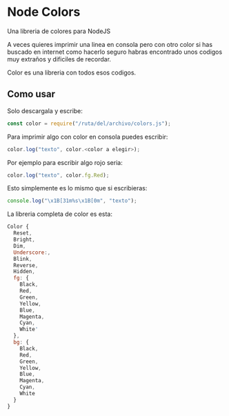 # Node Colors
Una libreria de colores para NodeJS

A veces quieres imprimir una linea en consola pero con otro color
si has buscado en internet como hacerlo seguro habras encontrado unos
codigos muy extraños y dificiles de recordar.

Color es una libreria con todos esos codigos.

## Como usar

Solo descargala y escribe:

```javascript
const color = require("/ruta/del/archivo/colors.js");
```
Para imprimir algo con color en consola puedes escribir:

```javascript
color.log("texto", color.<color a elegir>);
```

Por ejemplo para escribir algo rojo seria:

```javascript
color.log("texto", color.fg.Red);
```

Esto simplemente es lo mismo que si escribieras:

```javascript
console.log("\x1B[31m%s\x1B[0m", "texto");
```
La libreria completa de color es esta:

```javascript
Color {
  Reset,
  Bright,
  Dim,
  Underscore:,
  Blink,
  Reverse,
  Hidden,
  fg: {
    Black,
    Red,
    Green,
    Yellow,
    Blue,
    Magenta,
    Cyan,
    White'
  },
  bg: {
    Black,
    Red,
    Green,
    Yellow,
    Blue,
    Magenta,
    Cyan,
    White
  }
}
```
